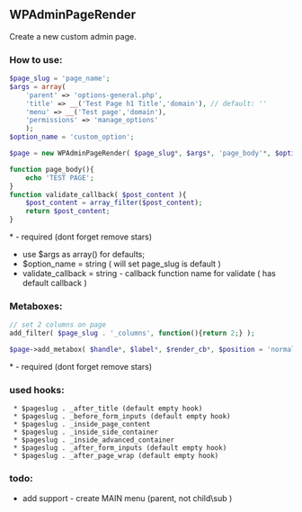 ## WPAdminPageRender
Create a new custom admin page.

### How to use: ###
```php
$page_slug = 'page_name';
$args = array(
    'parent' => 'options-general.php',
    'title' => __('Test Page h1 Title','domain'), // default: ''
    'menu' => __('Test page','domain'),
    'permissions' => 'manage_options'
    );
$option_name = 'custom_option';

$page = new WPAdminPageRender( $page_slug*, $args*, 'page_body'*, $option_name, 'validate_callback' );

function page_body(){
    echo 'TEST PAGE';
}
function validate_callback( $post_content ){
    $post_content = array_filter($post_content);
    return $post_content;
}
```
\* \- required (dont forget remove stars)

- use $args as array() for defaults;
- $option_name = string ( will set page_slug is default )
- validate_callback = string - callback function name for validate ( has default callback )

### Metaboxes: ###
```php
// set 2 columns on page
add_filter( $page_slug . '_columns', function(){return 2;} );

$page->add_metabox( $handle*, $label*, $render_cb*, $position = 'normal', $priority = 'high')
```
\* \- required (dont forget remove stars)

### used hooks: ###
     * $pageslug . _after_title (default empty hook)
     * $pageslug . _before_form_inputs (default empty hook)
     * $pageslug . _inside_page_content
     * $pageslug . _inside_side_container
     * $pageslug . _inside_advanced_container
     * $pageslug . _after_form_inputs (default empty hook)
     * $pageslug . _after_page_wrap (default empty hook)

### todo: ###
- add support - create MAIN menu (parent, not child\sub )